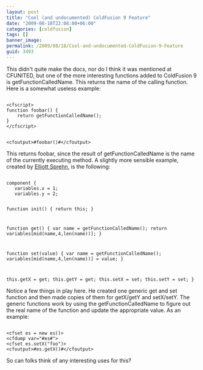 ```yaml
---
layout: post
title: "Cool (and undocumented) ColdFusion 9 Feature"
date: "2009-08-18T22:08:00+06:00"
categories: [coldfusion]
tags: []
banner_image: 
permalink: /2009/08/18/Cool-and-undocumented-ColdFusion-9-Feature
guid: 3493
---
```


This didn't quite make the docs, nor do I think it was mentioned at CFUNITED, but one of the more interesting functions added to ColdFusion 9 is getFunctionCalledName. This returns the name of the calling function. Here is a somewhat useless example:
<!--more-->
<code>
&lt;cfscript&gt;
function foobar() {
    return getFunctionCalledName();
}
&lt;/cfscript&gt;

&lt;cfoutput&gt;#foobar()#&lt;/cfoutput&gt;
</code>

This returns foobar, since the result of getFunctionCalledName is the name of the currently executing method. A slightly more sensible example, created by <a href="http://www.elliottsprehn.com/blog/">Elliott Sprehn</a>, is the following:

<code>
component {
   variables.x = 1;
   variables.y = 2;

   function init() {
       return this;
   }

   function get() {
       var name = getFunctionCalledName();
       return variables[mid(name,4,len(name))];
   }

   function set(value) {
       var name = getFunctionCalledName();
       variables[mid(name,4,len(name))] = value;
   }

   this.getX = get;
   this.getY = get;
   this.setX = set;
   this.setY = set;
}
</code>

Notice a few things in play here. He created one generic get and set function and then made copies of them for getX/getY and setX/setY. The generic functions work by using the getFunctionCalledName to figure out the real name of the function and update the appropriate value. As an example:

<code>
&lt;cfset es = new es()&gt;
&lt;cfdump var="#es#"&gt;
&lt;cfset es.setX("foo")&gt;
&lt;cfoutput&gt;#es.getX()#&lt;/cfoutput&gt;
</code>

So can folks think of any interesting uses for this?